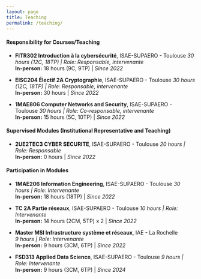 ```yaml
---
layout: page
title: Teaching
permalink: /teaching/
---
```

#### **Responsibility for Courses/Teaching**
- **FITR302 Introduction à la cybersécurité**, ISAE-SUPAERO - Toulouse
  _30 hours (12C, 18TP) | Role: Responsable, intervenante_  
  **In-person:** 18 hours (9C, 9TP) | _Since 2022_

- **EISC204 Électif 2A Cryptographie**, ISAE-SUPAERO - Toulouse
  _30 hours (12C, 18TP) | Role: Responsable, intervenante_  
  **In-person:** 30 hours | _Since 2022_

- **1MAE806 Computer Networks and Security**, ISAE-SUPAERO - Toulouse
  _30 hours | Role: Co-responsable, intervenante_  
  **In-person:** 15 hours (5C, 10TP) | _Since 2022_

#### **Supervised Modules (Institutional Representative and Teaching)**
- **2UE2TEC3 CYBER SECURITE**, ISAE-SUPAERO - Toulouse
  _20 hours | Role: Responsable_  
  **In-person:** 0 hours | _Since 2022_

#### **Participation in Modules**
- **1MAE206 Information Engineering**, ISAE-SUPAERO - Toulouse
  _30 hours | Role: Intervenante_  
  **In-person:** 18 hours (18TP) | _Since 2022_

- **TC 2A Partie réseaux**, ISAE-SUPAERO - Toulouse
  _10 hours | Role: Intervenante_  
  **In-person:** 14 hours (2CM, 5TP) x 2 | _Since 2022_

- **Master MSI Infrastructure système et réseaux**, IAE - La Rochelle  
  _9 hours | Role: Intervenante_  
  **In-person:** 9 hours (3CM, 6TP) | _Since 2022_

- **FSD313 Applied Data Science**, ISAE-SUPAERO - Toulouse
  _9 hours | Role: Intervenante_  
  **In-person:** 9 hours (3CM, 6TP) | _Since 2024_
